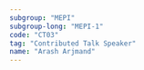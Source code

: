 ```yaml
---
subgroup: "MEPI"
subgroup-long: "MEPI-1"
code: "CT03"
tag: "Contributed Talk Speaker"
name: "Arash Arjmand"
---
```


